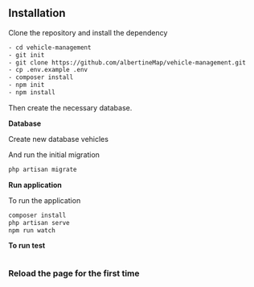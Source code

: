 ## Installation
Clone the repository and install the dependency

```bash
- cd vehicle-management
- git init
- git clone https://github.com/albertineMap/vehicle-management.git
- cp .env.example .env
- composer install
- npm init
- npm install
```

Then create the necessary database.

**Database** 

Create new database vehicles 

And run the initial migration

```bash
php artisan migrate 
```
 
**Run application**

 To run the application
 
 ```bash
 composer install
 php artisan serve 
 npm run watch
 ```
 
**To run test**

```bash

 ```
  ### Reload the page for the first time
